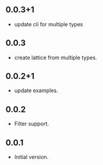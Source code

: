 ## 0.0.3+1
- update cli for multiple types

## 0.0.3
- create lattice from multiple types.

## 0.0.2+1
- update examples.

## 0.0.2

- Filter support.
## 0.0.1

- Initial version.

